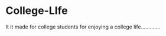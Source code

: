 College-LIfe
============

It it made for college students for enjoying a college life.............
